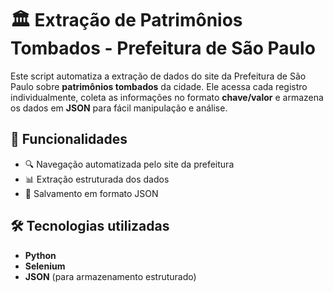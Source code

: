 # 🏛️ Extração de Patrimônios Tombados - Prefeitura de São Paulo

Este script automatiza a extração de dados do site da Prefeitura de São Paulo sobre **patrimônios tombados** da cidade. Ele acessa cada registro individualmente, coleta as informações no formato **chave/valor** e armazena os dados em **JSON** para fácil manipulação e análise.

## 🚀 Funcionalidades

- 🔍 Navegação automatizada pelo site da prefeitura
- 📊 Extração estruturada dos dados
- 💾 Salvamento em formato JSON

## 🛠️ Tecnologias utilizadas

- **Python**
- **Selenium** 
- **JSON** (para armazenamento estruturado)
